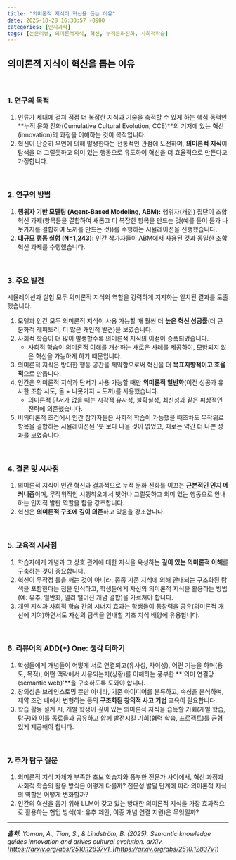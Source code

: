 ```yaml
---
title: "의미론적 지식이 혁신을 돕는 이유"
date: 2025-10-28 16:30:57 +0900
categories: [인지과학]
tags: [논문리뷰, 의미론적지식, 혁신, 누적문화진화, 사회적학습]
---
```


## 의미론적 지식이 혁신을 돕는 이유

<br>

### 1. 연구의 목적

1.  인류가 세대에 걸쳐 점점 더 복잡한 지식과 기술을 축적할 수 있게 하는 핵심 동력인 **누적 문화 진화(Cumulative Cultural Evolution, CCE)**의 기저에 있는 혁신(innovation)의 과정을 이해하는 것이 목적입니다.
2.  혁신이 단순히 우연에 의해 발생한다는 전통적인 관점에 도전하며, **의미론적 지식**이 탐색을 더 그럴듯하고 의미 있는 행동으로 유도하여 혁신을 더 효율적으로 만든다고 가정합니다.

<br>

### 2. 연구의 방법

1.  **행위자 기반 모델링 (Agent-Based Modeling, ABM):** 행위자(개인) 집단이 조합 혁신 과제(항목들을 결합하여 새롭고 더 복잡한 항목을 만드는 것(예를 들어 돌과 나뭇가지를 결합하여 도끼를 만드는 것))를 수행하는 시뮬레이션을 진행했습니다.
2.  **대규모 행동 실험 (N=1,243):** 인간 참가자들이 ABM에서 사용된 것과 동일한 조합 혁신 과제를 수행했습니다.

<br>

### 3. 주요 발견

시뮬레이션과 실험 모두 의미론적 지식의 역할을 강력하게 지지하는 일치된 결과를 도출했습니다.

1.  모델과 인간 모두 의미론적 지식이 사용 가능할 때 훨씬 더 **높은 혁신 성공률**(더 큰 문화적 레퍼토리, 더 많은 개인적 발견)을 보였습니다.
2.  사회적 학습이 더 많이 발생할수록 의미론적 지식의 이점이 증폭되었습니다.
    * 사회적 학습이 의미론적 이해를 개선하는 새로운 사례를 제공하여, 모방되지 않은 혁신을 가능하게 하기 때문입니다.
3.  의미론적 지식은 방대한 행동 공간을 제약함으로써 혁신을 더 **목표지향적이고 효율적**으로 만듭니다.
4.  인간은 의미론적 지식과 단서가 사용 가능할 때만 **의미론적 일반화**(이전 성공과 유사한 조합 시도, 돌 + 나뭇가지 = 도끼)를 사용했습니다.
    * 의미론적 단서가 없을 때는 시각적 유사성, 불확실성, 최신성과 같은 피상적인 전략에 의존했습니다.
5.  비의미론적 조건에서 인간 참가자들은 사회적 학습이 가능했을 때조차도 무작위로 항목을 결합하는 시뮬레이션된 '봇'보다 나을 것이 없었고, 때로는 약간 더 나쁜 성과를 보였습니다.

<br>

### 4. 결론 및 시사점

1.  의미론적 지식이 인간 혁신과 결과적으로 누적 문화 진화를 이끄는 **근본적인 인지 메커니즘**이며, 무작위적인 시행착오에서 벗어나 그럴듯하고 의미 있는 행동으로 안내하는 인지적 발판 역할을 함을 강조합니다.
2.  혁신은 **의미론적 구조에 깊이 의존**하고 있음을 강조합니다.

<br>

### 5. 교육적 시사점

1.  학습자에게 개념과 그 상호 관계에 대한 지식을 육성하는 **깊이 있는 의미론적 이해**를 구축하는 것이 중요합니다.
2.  혁신이 무작정 틀을 깨는 것이 아니라, 종종 기존 지식에 의해 안내되는 구조화된 탐색을 포함한다는 점을 인식하고, 학생들에게 자신의 의미론적 지식을 활용하는 방법(예: 유추, 일반화, 멀리 떨어진 개념 결합)을 가르쳐야 합니다.
3.  개인 지식과 사회적 학습 간의 시너지 효과는 학생들이 통찰력을 공유(의미론적 개선에 기여)하면서도 자신의 탐색을 안내할 기초 지식 배양에 유용합니다.

<br>

### 6. 리뷰어의 ADD(+) One: 생각 더하기

1.  학생들에게 개념들이 어떻게 서로 연결되고(유사성, 차이성), 어떤 기능을 하며(용도, 목적), 어떤 맥락에서 사용되는지(상황)를 이해하는 풍부한 **'의미 연결망(semantic web)'**을 구축하도록 도와야 합니다.
2.  창의성은 브레인스토밍 뿐만 아니라, 기존 아이디어를 분류하고, 속성을 분석하며, 제약 조건 내에서 변형하는 등의 **구조화된 창의적 사고 기법** 교육이 필요합니다.
3.  학습 활동 설계 시, 개별 학생이 깊이 있는 의미론적 지식을 습득할 기회(개별 학습, 탐구)와 이를 동료들과 공유하고 함께 발전시킬 기회(협력 학습, 프로젝트)를 균형 있게 제공해야 합니다.

<br>

### 7. 추가 탐구 질문

1.  의미론적 지식 자체가 부족한 초보 학습자와 풍부한 전문가 사이에서, 혁신 과정과 사회적 학습의 활용 방식은 어떻게 다를까? 전문성 발달 단계에 따라 의미론적 지식의 역할은 어떻게 변화할까?
2.  인간의 혁신을 돕기 위해 LLM이 갖고 있는 방대한 의미론적 지식을 가장 효과적으로 활용하는 협업 방식(예: 유추 제안, 이종 개념 연결 지원)은 무엇일까?

---

_**출처:** Yaman, A., Tian, S., & Lindström, B. (2025). Semantic knowledge guides innovation and drives cultural evolution. arXiv. [https://arxiv.org/abs/2510.12837v1_](https://arxiv.org/abs/2510.12837v1_)
